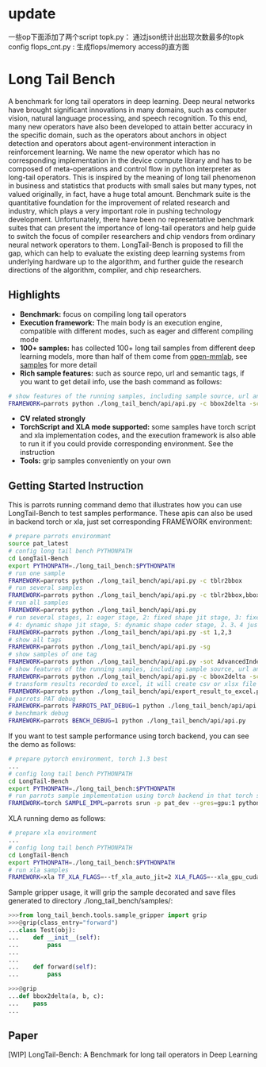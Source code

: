 # update
一些op下面添加了两个script
topk.py： 通过json统计出出现次数最多的topk config
flops_cnt.py : 生成flops/memory access的直方图






# Long Tail Bench

A benchmark for long tail operators in deep learning. Deep neural networks have brought significant innovations in many domains, such as computer vision, natural language processing, and speech recognition. To this end, many new operators have also been developed to attain better accuracy in the specific domain, such as the operators about anchors in object detection and operators about agent-environment interaction in reinforcement learning. We name the new operator which has no corresponding implementation in the device compute library and has to be composed of meta-operations and control flow in python interpreter as long-tail operators. This is inspired by the meaning of long tail phenomenon in business and statistics that products with small sales but many types, not valued originally, in fact, have a huge total amount. Benchmark suite is the quantitative foundation for the improvement of related research and industry, which plays a very important role in pushing technology development. Unfortunately, there have been no representative benchmark suites that can present the importance of long-tail operators and help guide to switch the focus of compiler researchers and chip vendors from ordinary neural network operators to them. LongTail-Bench is proposed to fill the gap, which can help to evaluate the existing deep learning systems from underlying hardware up to the algorithm, and further guide the research directions of the algorithm, compiler, and chip researchers.

## Highlights
- **Benchmark:** focus on compiling long tail operators
- **Execution framework:** The main body is an execution engine, compatible with different modes, such as eager and different compiling mode
- **100+ samples:** has collected 100+ long tail samples from different deep learning models, more than half of them come from [open-mmlab](https://github.com/open-mmlab), see [samples](long_tail_bench/samples/README.md) for more detail
- **Rich sample features:** such as source repo, url and semantic tags, if you want to get detail info, use the bash command as follows:
```bash
# show features of the running samples, including sample source, url and semantic tags
FRAMEWORK=parrots python ./long_tail_bench/api/api.py -c bbox2delta -sc
```
- **CV related strongly** 
- **TorchScript and XLA mode supported:** some samples have torch script and xla implementation codes, and the execution framework is also able to run it if you could provide corresponding environment. See the instruction
- **Tools:** grip samples conveniently on your own

## Getting Started Instruction
This is parrots running command demo that illustrates how you can use LongTail-Bench to test samples performance. These apis can also be used in backend torch or xla, just set corresponding FRAMEWORK environment:
```bash
# prepare parrots environmant
source pat_latest
# config long tail bench PYTHONPATH
cd LongTail-Bench
export PYTHONPATH=./long_tail_bench:$PYTHONPATH
# run one sample
FRAMEWORK=parrots python ./long_tail_bench/api/api.py -c tblr2bbox
# run several samples
FRAMEWORK=parrots python ./long_tail_bench/api/api.py -c tblr2bbox,bbox2delta
# run all samples
FRAMEWORK=parrots python ./long_tail_bench/api/api.py
# run several stages, 1: eager stage, 2: fixed shape jit stage, 3: fixed shape coder stage,
# 4: dynamic shape jit stage, 5: dynamic shape coder stage, 2、3、4 just for parrots compiler
FRAMEWORK=parrots python ./long_tail_bench/api/api.py -st 1,2,3
# show all tags
FRAMEWORK=parrots python ./long_tail_bench/api/api.py -sg
# show samples of one tag
FRAMEWORK=parrots python ./long_tail_bench/api/api.py -sot AdvancedIndexing
# show features of the running samples, including sample source, url and semantic tags
FRAMEWORK=parrots python ./long_tail_bench/api/api.py -c bbox2delta -sc
# transform results recorded to excel, it will create csv or xlsx file in directory ./long_tail_bench/results/
FRAMEWORK=parrots python ./long_tail_bench/api/export_result_to_excel.py
# parrots PAT debug
FRAMEWORK=parrots PARROTS_PAT_DEBUG=1 python ./long_tail_bench/api/api.py
# benchmark debug
FRAMEWORK=parrots BENCH_DEBUG=1 python ./long_tail_bench/api/api.py

```

If you want to test sample performance using torch backend, you can see the demo as follows:
```bash
# prepare pytorch environment, torch 1.3 best
...
# config long tail bench PYTHONPATH
cd LongTail-Bench
export PYTHONPATH=./long_tail_bench:$PYTHONPATH
# run parrots sample implementation using torch backend in that torch samples implementation are equal to parrots' nearly
FRAMEWORK=torch SAMPLE_IMPL=parrots srun -p pat_dev --gres=gpu:1 python ./long_tail_bench/api/api.py -st 1
```

XLA running demo as follows:
```bash
# prepare xla environment
...
# config long tail bench PYTHONPATH
cd LongTail-Bench
export PYTHONPATH=./long_tail_bench:$PYTHONPATH
# run xla samples
FRAMEWORK=xla TF_XLA_FLAGS=--tf_xla_auto_jit=2 XLA_FLAGS=--xla_gpu_cuda_data_dir=.../cuda-10.1 python ./long_tail_bench/api/api.py -st 1
```

Sample gripper usage, it will grip the sample decorated and save files generated to directory ./long_tail_bench/samples/:
```python
>>>from long_tail_bench.tools.sample_gripper import grip
>>>@grip(class_entry="forward")
...class Test(obj):
...    def __init__(self):
...        pass
...
...
...    def forward(self):
...        pass

>>>@grip
...def bbox2delta(a, b, c):
...    pass
...
```

## Paper
[WIP] LongTail-Bench: A Benchmark for long tail operators in Deep Learning
